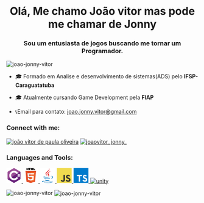 <h1 align="center">Olá, Me chamo João vitor mas pode me chamar de Jonny</h1>
<h3 align="center">Sou um entusiasta de jogos buscando me tornar um Programador. </h3>

<p align="left"> <img src="https://komarev.com/ghpvc/?username=joao-jonny-vitor&label=Profile%20views&color=009405&style=flat" alt="joao-jonny-vitor" /> </p>

- 🎓 Formado em Analise e desenvolvimento de sistemas(ADS) pelo **IFSP-Caraguatatuba**

- 🎓 Atualmente cursando Game Development pela **FIAP**

- 📞Email para contato: joao.jonny.vitor@gmail.com

<h3 align="left">Connect with me:</h3>
<p align="left">
<a href="https://www.linkedin.com/in/Joao-Jonny-Vitor/" target="blank"><img align="center" src="https://raw.githubusercontent.com/rahuldkjain/github-profile-readme-generator/master/src/images/icons/Social/linked-in-alt.svg" alt="joão vitor de paula oliveira" height="30" width="40" /></a>
<a href="https://instagram.com/joaovitor_jonny_" target="blank"><img align="center" src="https://raw.githubusercontent.com/rahuldkjain/github-profile-readme-generator/master/src/images/icons/Social/instagram.svg" alt="joaovitor_jonny_" height="30" width="40" /></a>
</p>

<h3 align="left">Languages and Tools:</h3>
<p align="left"> <a href="https://www.w3schools.com/cpp/" target="_blank" rel="noreferrer">  <a href="https://www.w3schools.com/cs/" target="_blank" rel="noreferrer"> <img src="https://raw.githubusercontent.com/devicons/devicon/master/icons/csharp/csharp-original.svg" alt="csharp" width="40" height="40"/> </a> <a href="https://www.w3.org/html/" target="_blank" rel="noreferrer"> <img src="https://raw.githubusercontent.com/devicons/devicon/master/icons/html5/html5-original-wordmark.svg" alt="html5" width="40" height="40"/> </a> <a href="https://www.java.com" target="_blank" rel="noreferrer"> <img src="https://raw.githubusercontent.com/devicons/devicon/master/icons/java/java-original.svg" alt="java" width="40" height="40"/> </a> <a href="https://developer.mozilla.org/en-US/docs/Web/JavaScript" target="_blank" rel="noreferrer"> <img src="https://raw.githubusercontent.com/devicons/devicon/master/icons/javascript/javascript-original.svg" alt="javascript" width="40" height="40"/> </a> <a href="https://www.typescriptlang.org/" target="_blank" rel="noreferrer"> <img src="https://raw.githubusercontent.com/devicons/devicon/master/icons/typescript/typescript-original.svg" alt="typescript" width="40" height="40"/> </a> <a href="https://unity.com/" target="_blank" rel="noreferrer"> <img src="https://www.vectorlogo.zone/logos/unity3d/unity3d-icon.svg" alt="unity" width="40" height="40"/> </a>

<p><img align="left" src="https://github-readme-stats.vercel.app/api/top-langs?username=joao-jonny-vitor&show_icons=true&theme=dark&text_color=009405&locale=en&layout=compact" alt="joao-jonny-vitor" /></p>

<p>&nbsp;<img align="center" src="https://github-readme-stats.vercel.app/api?username=joao-jonny-vitor&show_icons=true&theme=dark&text_color=009405&locale=en" alt="joao-jonny-vitor" /></p>
